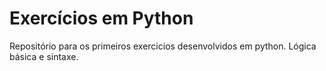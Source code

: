 # Exercícios em Python 

Repositório para os primeiros exercicios desenvolvidos em python. 
Lógica básica e sintaxe. 
